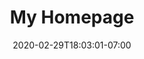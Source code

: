 ---
title: "My Homepage"
date: 2020-02-29T18:03:01-07:00
draft: false
description: "homepage description"
---